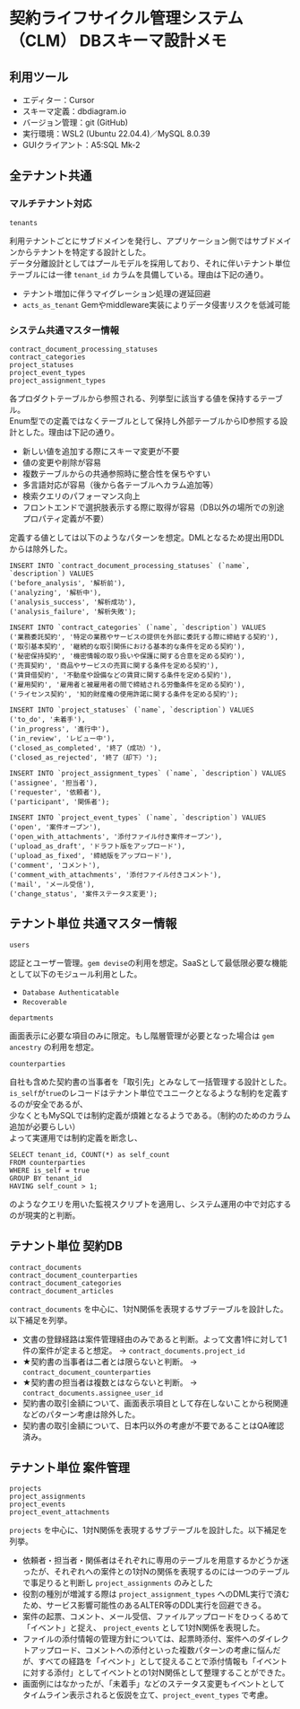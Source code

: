 # 契約ライフサイクル管理システム（CLM） DBスキーマ設計メモ

## 利用ツール
- エディター：Cursor
- スキーマ定義：dbdiagram.io
- バージョン管理：git (GitHub)
- 実行環境：WSL2 (Ubuntu 22.04.4)／MySQL 8.0.39
- GUIクライアント：A5:SQL Mk-2

## 全テナント共通
### マルチテナント対応
```
tenants
```
利用テナントごとにサブドメインを発行し、アプリケーション側ではサブドメインからテナントを特定する設計とした。  
データ分離設計としてはプールモデルを採用しており、それに伴いテナント単位テーブルには一律 `tenant_id` カラムを具備している。理由は下記の通り。
- テナント増加に伴うマイグレーション処理の遅延回避
- `acts_as_tenant` Gemやmiddleware実装によりデータ侵害リスクを低減可能

### システム共通マスター情報
```
contract_document_processing_statuses
contract_categories
project_statuses
project_event_types
project_assignment_types
```
各プロダクトテーブルから参照される、列挙型に該当する値を保持するテーブル。  
Enum型での定義ではなくテーブルとして保持し外部テーブルからID参照する設計とした。理由は下記の通り。  
- 新しい値を追加する際にスキーマ変更が不要
- 値の変更や削除が容易
- 複数テーブルからの共通参照時に整合性を保ちやすい
- 多言語対応が容易（後から各テーブルへカラム追加等）
- 検索クエリのパフォーマンス向上
- フロントエンドで選択肢表示する際に取得が容易（DB以外の場所での別途プロパティ定義が不要）

定義する値としては以下のようなパターンを想定。DMLとなるため提出用DDLからは除外した。
```
INSERT INTO `contract_document_processing_statuses` (`name`, `description`) VALUES
('before_analysis', '解析前'),
('analyzing', '解析中'),
('analysis_success', '解析成功'),
('analysis_failure', '解析失敗');

INSERT INTO `contract_categories` (`name`, `description`) VALUES
('業務委託契約', '特定の業務やサービスの提供を外部に委託する際に締結する契約'),
('取引基本契約', '継続的な取引関係における基本的な条件を定める契約'),
('秘密保持契約', '機密情報の取り扱いや保護に関する合意を定める契約'),
('売買契約', '商品やサービスの売買に関する条件を定める契約'),
('賃貸借契約', '不動産や設備などの賃貸に関する条件を定める契約'),
('雇用契約', '雇用者と被雇用者の間で締結される労働条件を定める契約'),
('ライセンス契約', '知的財産権の使用許諾に関する条件を定める契約');

INSERT INTO `project_statuses` (`name`, `description`) VALUES
('to_do', '未着手'),
('in_progress', '進行中'),
('in_review', 'レビュー中'),
('closed_as_completed', '終了（成功）'),
('closed_as_rejected', '終了（却下）');

INSERT INTO `project_assignment_types` (`name`, `description`) VALUES
('assignee', '担当者'),
('requester', '依頼者'),
('participant', '関係者');

INSERT INTO `project_event_types` (`name`, `description`) VALUES
('open', '案件オープン'),
('open_with_attachments', '添付ファイル付き案件オープン'),
('upload_as_draft', 'ドラフト版をアップロード'),
('upload_as_fixed', '締結版をアップロード'),
('comment', 'コメント'),
('comment_with_attachments', '添付ファイル付きコメント'),
('mail', 'メール受信'),
('change_status', '案件ステータス変更');
```


## テナント単位 共通マスター情報
```
users
```
認証とユーザー管理。`gem devise`の利用を想定。SaaSとして最低限必要な機能として以下のモジュール利用とした。
- `Database Authenticatable`
- `Recoverable`

```
departments
```
画面表示に必要な項目のみに限定。もし階層管理が必要となった場合は `gem ancestry` の利用を想定。

```
counterparties
```
自社も含めた契約書の当事者を「取引先」とみなして一括管理する設計とした。  
`is_self`が`true`のレコードはテナント単位でユニークとなるような制約を定義するのが安全であるが、  
少なくともMySQLでは制約定義が煩雑となるようである。（制約のためのカラム追加が必要らしい）  
よって実運用では制約定義を断念し、
```
SELECT tenant_id, COUNT(*) as self_count 
FROM counterparties 
WHERE is_self = true 
GROUP BY tenant_id 
HAVING self_count > 1;
```
のようなクエリを用いた監視スクリプトを適用し、システム運用の中で対応するのが現実的と判断。

## テナント単位 契約DB
```
contract_documents
contract_document_counterparties
contract_document_categories
contract_document_articles
```
`contract_documents` を中心に、1対N関係を表現するサブテーブルを設計した。以下補足を列挙。  

- 文書の登録経路は案件管理経由のみであると判断。よって文書1件に対して1件の案件が定まると想定。 → `contract_documents.project_id`
- ★契約書の当事者は二者とは限らないと判断。 → `contract_document_counterparties`
- ★契約書の担当者は複数とはならないと判断。 → `contract_documents.assignee_user_id`
- 契約書の取引金額について、画面表示項目として存在しないことから税関連などのパターン考慮は除外した。
- 契約書の取引金額について、日本円以外の考慮が不要であることはQA確認済み。

## テナント単位 案件管理
```
projects
project_assignments
project_events
project_event_attachments
```
`projects` を中心に、1対N関係を表現するサブテーブルを設計した。以下補足を列挙。  

- 依頼者・担当者・関係者はそれぞれに専用のテーブルを用意するかどうか迷ったが、それぞれへの案件との1対Nの関係を表現するのには一つのテーブルで事足りると判断し `project_assignments` のみとした
- 役割の種別が増減する際は `project_assignment_types` へのDML実行で済むため、サービス影響可能性のあるALTER等のDDL実行を回避できる。
- 案件の起票、コメント、メール受信、ファイルアップロードをひっくるめて「イベント」と捉え、 `project_events` として1対N関係を表現した。
- ファイルの添付情報の管理方針については、起票時添付、案件へのダイレクトアップロード、コメントへの添付といった複数パターンの考慮に悩んだが、すべての経路を「イベント」として捉えることで添付情報も「イベントに対する添付」としてイベントとの1対N関係として整理することができた。
- 画面例にはなかったが、「未着手」などのステータス変更もイベントとしてタイムライン表示されると仮説を立て、`project_event_types` で考慮。

